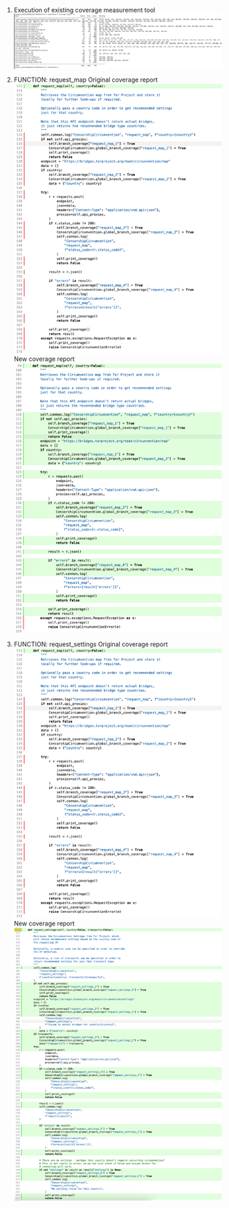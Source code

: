 1. Execution of existing coverage measurement tool
![alt text](desktop/screenshots/coverage-report.png)

2. FUNCTION: request_map
    Original coverage report
    ![alt text](request_map_original_coverage.png)
    New coverage report
    ![alt text](request_map_new_coverage.png)

3. FUNCTION: request_settings
    Original coverage report
    ![alt text](desktop/screenshots/request_map_original_coverage.png)
    New coverage report
    ![alt text](desktop/screenshots/request_settings_new_coverage.png)